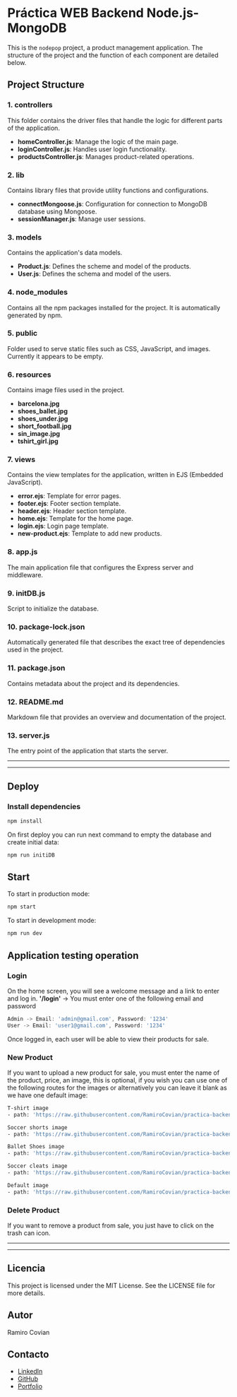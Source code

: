 # Práctica WEB Backend Node.js-MongoDB

This is the `nodepop` project, a product management application. The structure of the project and the function of each component are detailed below.

## Project Structure

### **1. controllers**
This folder contains the driver files that handle the logic for different parts of the application.
- **homeController.js**: Manage the logic of the main page.
- **loginController.js**: Handles user login functionality.
- **productsController.js**: Manages product-related operations.

### **2. lib**
Contains library files that provide utility functions and configurations.
- **connectMongoose.js**: Configuration for connection to MongoDB database using Mongoose.
- **sessionManager.js**: Manage user sessions.

### **3. models**
Contains the application's data models.
- **Product.js**: Defines the scheme and model of the products.
- **User.js**: Defines the schema and model of the users.

### **4. node_modules**
Contains all the npm packages installed for the project. It is automatically generated by npm.

### **5. public**
Folder used to serve static files such as CSS, JavaScript, and images. Currently it appears to be empty.

### **6. resources**
Contains image files used in the project.
- **barcelona.jpg**
- **shoes_ballet.jpg**
- **shoes_under.jpg**
- **short_football.jpg**
- **sin_image.jpg**
- **tshirt_girl.jpg**

### **7. views**
Contains the view templates for the application, written in EJS (Embedded JavaScript).
- **error.ejs**: Template for error pages.
- **footer.ejs**: Footer section template.
- **header.ejs**: Header section template.
- **home.ejs**: Template for the home page.
- **login.ejs**: Login page template.
- **new-product.ejs**: Template to add new products.

### **8. app.js**
The main application file that configures the Express server and middleware.

### **9. initDB.js**
Script to initialize the database.

### **10. package-lock.json**
Automatically generated file that describes the exact tree of dependencies used in the project.

### **11. package.json**
Contains metadata about the project and its dependencies.

### **12. README.md**
Markdown file that provides an overview and documentation of the project.

### **13. server.js**
The entry point of the application that starts the server.

***
***

## Deploy

### Install dependencies

```sh
npm install
```
On first deploy you can run next command to empty the database and create initial data:

```sh
npm run initiDB
```
## Start

To start in production mode:
```sh
npm start
```

To start in development mode:
```sh
npm run dev
```

## Application testing operation
### Login
On the home screen, you will see a welcome message and a link to enter and log in.
**'/login'** -> You must enter one of the following email and password

```js
Admin -> Email: 'admin@gmail.com', Password: '1234'
User -> Email: 'user1@gmail.com', Password: '1234'
```
Once logged in, each user will be able to view their products for sale.

### New Product
If you want to upload a new product for sale, you must enter the name of the product, price, an image, this is optional, if you wish you can use one of the following routes for the images or alternatively you can leave it blank as we have one default image:

```sh
T-shirt image
- path: 'https://raw.githubusercontent.com/RamiroCovian/practica-backend-nodejs-mongodb/main/nodepop/resources/tshirt_girl.jpg'

Soccer shorts image 
- path: 'https://raw.githubusercontent.com/RamiroCovian/practica-backend-nodejs-mongodb/main/nodepop/resources/short_football.jpg'

Ballet Shoes image 
- path: 'https://raw.githubusercontent.com/RamiroCovian/practica-backend-nodejs-mongodb/main/nodepop/resources/shoes_ballet.jpg'

Soccer cleats image 
- path: 'https://raw.githubusercontent.com/RamiroCovian/practica-backend-nodejs-mongodb/main/nodepop/resources/shoes_under.jpg'

Default image
- path: 'https://raw.githubusercontent.com/RamiroCovian/practica-backend-nodejs-mongodb/main/nodepop/resources/sin_image.jpg'
```

### Delete Product

If you want to remove a product from sale, you just have to click on the trash can icon.

***
***

## Licencia
This project is licensed under the MIT License. See the LICENSE file for more details.

## Autor
Ramiro Covian

## Contacto
- [LinkedIn](https://www.linkedin.com/in/ramirocovian)
- [GitHub](https://github.com/RamiroCovian)
- [Portfolio](https://ramirocovian.github.io/portfolio-RCovian/)